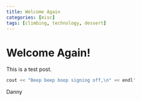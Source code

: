 ```yaml
---
title: Welcome Again
categories: [misc]
tags: [climbing, technology, dessert]
---
```


# Welcome Again!

This is a test post.

```c
cout << "Beep beep boop signing off,\n" << endl'
```
Danny